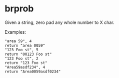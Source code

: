 # brprob

Given a string, zero pad any whole number to X char.

Examples:
```
"area 59", 4
return "area 0059"
"123 Foo st", 5
return "00123 Foo st"
"123 Foo st", 2
return "123 Foo st"
"Area59asdf234", 4
return "Area0059asdf0234"
```
